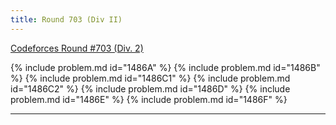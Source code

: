 ```yaml
---
title: Round 703 (Div II)
---
```


[Codeforces Round #703 (Div. 2)](https://codeforces.com/contest/1486)

{% include problem.md id="1486A" %}
{% include problem.md id="1486B" %}
{% include problem.md id="1486C1" %}
{% include problem.md id="1486C2" %}
{% include problem.md id="1486D" %}
{% include problem.md id="1486E" %}
{% include problem.md id="1486F" %}

* * *

<object data='notes/R-703.pdf' width='1000' height='1000' type='application/pdf'/>
